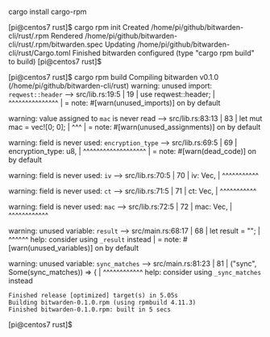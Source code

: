cargo install cargo-rpm

[pi@centos7 rust]$ cargo rpm init
     Created /home/pi/github/bitwarden-cli/rust/.rpm
    Rendered /home/pi/github/bitwarden-cli/rust/.rpm/bitwarden.spec
    Updating /home/pi/github/bitwarden-cli/rust/Cargo.toml
    Finished bitwarden configured (type "cargo rpm build" to build)
[pi@centos7 rust]$


[pi@centos7 rust]$ cargo rpm build
   Compiling bitwarden v0.1.0 (/home/pi/github/bitwarden-cli/rust)
warning: unused import: `reqwest::header`
  --> src/lib.rs:19:5
   |
19 | use reqwest::header;
   |     ^^^^^^^^^^^^^^^
   |
   = note: #[warn(unused_imports)] on by default

warning: value assigned to `mac` is never read
  --> src/lib.rs:83:13
   |
83 |     let mut mac = vec![0; 0];
   |             ^^^
   |
   = note: #[warn(unused_assignments)] on by default

warning: field is never used: `encryption_type`
  --> src/lib.rs:69:5
   |
69 |     encryption_type: u8,
   |     ^^^^^^^^^^^^^^^^^^^
   |
   = note: #[warn(dead_code)] on by default

warning: field is never used: `iv`
  --> src/lib.rs:70:5
   |
70 |     iv: Vec<u8>,
   |     ^^^^^^^^^^^

warning: field is never used: `ct`
  --> src/lib.rs:71:5
   |
71 |     ct: Vec<u8>,
   |     ^^^^^^^^^^^

warning: field is never used: `mac`
  --> src/lib.rs:72:5
   |
72 |     mac: Vec<u8>,
   |     ^^^^^^^^^^^^

warning: unused variable: `result`
  --> src/main.rs:68:17
   |
68 |             let result = "";
   |                 ^^^^^^ help: consider using `_result` instead
   |
   = note: #[warn(unused_variables)] on by default

warning: unused variable: `sync_matches`
  --> src/main.rs:81:23
   |
81 |         ("sync", Some(sync_matches)) => {
   |                       ^^^^^^^^^^^^ help: consider using `_sync_matches` instead

    Finished release [optimized] target(s) in 5.05s
    Building bitwarden-0.1.0.rpm (using rpmbuild 4.11.3)
    Finished bitwarden-0.1.0.rpm: built in 5 secs
[pi@centos7 rust]$ 
